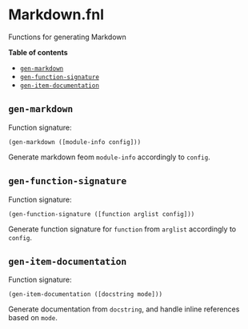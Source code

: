 # Markdown.fnl
Functions for generating Markdown

**Table of contents**

- [`gen-markdown`](#gen-markdown)
- [`gen-function-signature`](#gen-function-signature)
- [`gen-item-documentation`](#gen-item-documentation)

## `gen-markdown`
Function signature:

```
(gen-markdown ([module-info config]))
```

Generate markdown feom `module-info` accordingly to `config`.

## `gen-function-signature`
Function signature:

```
(gen-function-signature ([function arglist config]))
```

Generate function signature for `function` from `arglist` accordingly to `config`.

## `gen-item-documentation`
Function signature:

```
(gen-item-documentation ([docstring mode]))
```

Generate documentation from `docstring`, and handle inline references
based on `mode`.


<!-- Generated with Fenneldoc 0.1.2
     https://gitlab.com/andreyorst/fenneldoc -->
